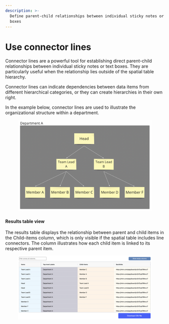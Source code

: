 ```yaml
---
description: >-
  Define parent-child relationships between individual sticky notes or text
  boxes
---
```


# Use connector lines

Connector lines are a powerful tool for establishing direct parent-child relationships between individual sticky notes or text boxes. They are particularly useful when the relationship lies outside of the spatial table hierarchy.

&#x20;Connector lines can indicate dependencies between data items from different hierarchical categories, or they can create hierarchies in their own right.

In the example below, connector lines are used to illustrate the organizational structure within a department.

<figure><img src="../.gitbook/assets/VisualData_LineConnectors_01.png" alt=""><figcaption></figcaption></figure>

#### Results table view

The results table displays the relationship between parent and child items in the Child-items column, which is only visible if the spatial table includes line connectors. The column illustrates how each child item is linked to its respective parent item.

<figure><img src="../.gitbook/assets/VisualData_LineConnectors_results_01.png" alt=""><figcaption></figcaption></figure>

